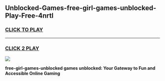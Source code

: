
## Unblocked-Games-free-girl-games-unblocked-Play-Free-4nrtl
<h3>
<a href="https://premium76.site?title=free-girl-games-unblocked&ref=09A">CLICK TO PLAY</a></h3>
<hr>

<h3>
<a href="https://premium76.site?title=free-girl-games-unblocked&ref=09A">CLICK 2 PLAY</a>
  
</h3>

<a href="https://premium76.site?title=free-girl-games-unblocked&ref=09A"><img src="https://clearcache.store/games.png"></a>


**free-girl-games-unblocked games unblocked: Your Gateway to Fun and Accessible Online Gaming**
